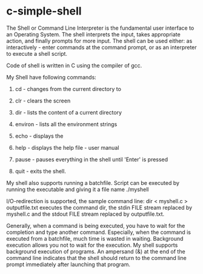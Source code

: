 # c-simple-shell

The Shell or Command Line Interpreter is the fundamental user interface to an Operating System.
The shell interprets the input, takes appropriate action, and finally prompts for more input.
The shell can be used either: as interactively - enter commands at the command prompt, or as an interpreter to execute a shell script.

Code of shell is written in C using the compiler of gcc.

My Shell have following commands:

1. cd <directory> - changes from the current directory to <directory>

2. clr - clears the screen

3. dir - lists the content of a current directory

4. environ - lists all the environment strings

5. echo <comment> - displays the <comment>

6. help - displays the help file - user manual

7. pause - pauses everything in the shell until 'Enter' is pressed

8. quit - exits the shell.

My shell also supports running a batchfile. Script can be executed by running the executable and giving it a file name ./myshell <batchfile>

I/O-redirection is supported, the sample command line: dir < myshell.c > outputfile.txt executes the command dir, the stdin FILE stream
replaced by myshell.c and the stdout FILE stream replaced by outputfile.txt.

Generally, when a command is being executed, you have to wait for the completion and type another command. Especially, when the command
is executed from a batchfile, much time is wasted in waiting. Background execution allows you not to wait for the execution.
My shell supports background execution of programs. An ampersand (&) at the end of the command line indicates that the
shell should return to the command line prompt immediately after launching that program.
